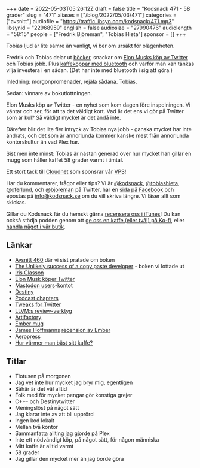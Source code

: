 +++
date = 2022-05-03T05:26:12Z
draft = false
title = "Kodsnack 471 - 58 grader"
slug = "471"
aliases = ["/blog/2022/05/03/471"]
categories = ["avsnitt"]
audiofile = "https://traffic.libsyn.com/kodsnack/471.mp3"
libsynid = "22968959"
english = false
audiosize = "27990476"
audiolength = "58:15"
people = ["Fredrik Björeman", "Tobias Hieta"]
sponsor = []
+++

Tobias ljud är lite sämre än vanligt, vi ber om ursäkt för olägenheten.

Fredrik och Tobias delar ut [böcker](https://www.irisclasson.com/2022/02/11/the-unlikely-success-of-a-copy-paste-developer/), snackar om [Elon Musks köp av Twitter](https://www.theverge.com/23026874/elon-musk-twitter-buyout-news-updates) och Tobias jobb. Plus [kaffekoppar med bluetooth](https://ember.com/) och varför man kan tänkas vilja investera i en sådan. (Det har inte med bluetooth i sig att göra.)

Inledning: morgonpromenader, rejäla sådana. Tobias.

Sedan: vinnare av bokutlottningen.

Elon Musks köp av Twitter - en nyhet som kom dagen före inspelningen. Vi väntar och ser, för att ta det väldigt kort. Vad är det ens vi gör på Twitter som är kul? Så väldigt mycket är det ändå inte.

Därefter blir det lite fler intryck av Tobias nya jobb - ganska mycket har inte ändrats, och det som är annorlunda kommer kanske mest från annorlunda kontorskultur än vad Plex har.

Sist men inte minst: Tobias är nästan generad över hur mycket han gillar en mugg som håller kaffet 58 grader varmt i timtal.

Ett stort tack till [Cloudnet](https://www.cloudnet.se) som sponsrar vår [VPS](https://en.wikipedia.org/wiki/Virtual_private_server)!

Har du kommentarer, frågor eller tips? Vi är [@kodsnack](https://www.twitter.com/kodsnack), [@tobiashieta](https://www.twitter.com/tobiashieta), [@oferlund](https://www.twitter.com/oferlund), och [@bjoreman](https://www.twitter.com/bjoreman) på Twitter, har en [sida på Facebook](https://www.facebook.com/kodsnack) och epostas på [info@kodsnack.se](mailto:info@kodsnack.se) om du vill skriva längre. Vi läser allt som skickas.

Gillar du Kodsnack får du hemskt gärna [recensera oss i iTunes](https://itunes.apple.com/se/podcast/kodsnack/id561631498?l=en)! Du kan också stödja podden genom att <a href="https://ko-fi.com/kodsnack" rel="payment">ge oss en kaffe (eller två!) på Ko-fi</a>, eller [handla något i vår butik](https://shop.spreadshirt.se/kodsnack/).

## Länkar ##
* [Avsnitt 460](https://kodsnack.se/460/) där vi sist pratade om boken
* [The Unlikely success of a copy paste developer](https://www.irisclasson.com/2022/02/11/the-unlikely-success-of-a-copy-paste-developer/) - boken vi lottade ut
* [Iris Classon](https://www.irisclasson.com/)
* [Elon Musk köper Twitter](https://www.theverge.com/23026874/elon-musk-twitter-buyout-news-updates)
* [Mastodon users](https://bitcoinhackers.org/@mastodonusercount)-kontot
* [Destiny](https://en.wikipedia.org/wiki/Destiny_%28video_game%29)
* [Podcast chapters](https://chaptersapp.com/)
* [Tweaks for Twitter](https://underpassapp.com/tweaks/)
* [LLVM:s review-verktyg](https://llvm.org/docs/Phabricator.html)
* [Artifactory](https://jfrog.com/artifactory/)
* [Ember mug](https://ember.com/)
* [James Hoffmanns](https://www.youtube.com/channel/UCMb0O2CdPBNi-QqPk5T3gsQ/videos?view=57) [recension av Ember](https://www.youtube.com/watch?v=8pPCMjqI_uw)
* [Aeropress](https://aeropress.com/)
* [Hur värmer man bäst sitt kaffe?](https://www.youtube.com/watch?v=yqgKlqAUM9g)

## Titlar ##
* Tiotusen på morgonen
* Jag vet inte hur mycket jag bryr mig, egentligen
* Såhär är det väl alltid
* Folk med för mycket pengar gör konstiga grejer
* C++- och Destinytwitter
* Meningslöst på något sätt
* Jag klarar inte av att bli upprörd
* Ingen kod lokalt
* Mellan två kontor
* Sammanfatta allting jag gjorde på Plex
* Inte ett nödvändigt köp, på något sätt, för någon människa
* Mitt kaffe är alltid varmt
* 58 grader
* Jag gillar den mycket mer än jag borde göra